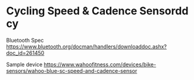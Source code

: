 # Cycling Speed & Cadence Sensordd cy

Bluetooth Spec https://www.bluetooth.org/docman/handlers/downloaddoc.ashx?doc_id=261450

Sample device https://www.wahoofitness.com/devices/bike-sensors/wahoo-blue-sc-speed-and-cadence-sensor
